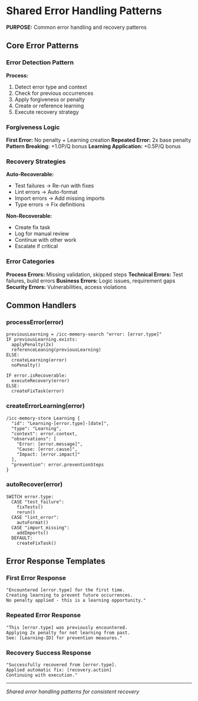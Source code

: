 # Shared Error Handling Patterns

**PURPOSE:** Common error handling and recovery patterns

## Core Error Patterns

### Error Detection Pattern
**Process:**
1. Detect error type and context
2. Check for previous occurrences
3. Apply forgiveness or penalty
4. Create or reference learning
5. Execute recovery strategy

### Forgiveness Logic
**First Error:** No penalty + Learning creation
**Repeated Error:** 2x base penalty
**Pattern Breaking:** +1.0P/Q bonus
**Learning Application:** +0.5P/Q bonus

### Recovery Strategies
**Auto-Recoverable:**
- Test failures → Re-run with fixes
- Lint errors → Auto-format
- Import errors → Add missing imports
- Type errors → Fix definitions

**Non-Recoverable:**
- Create fix task
- Log for manual review
- Continue with other work
- Escalate if critical

### Error Categories
**Process Errors:** Missing validation, skipped steps
**Technical Errors:** Test failures, build errors
**Business Errors:** Logic issues, requirement gaps
**Security Errors:** Vulnerabilities, access violations

## Common Handlers

### processError(error)
```
previousLearning = /icc-memory-search "error: [error.type]"
IF previousLearning.exists:
  applyPenalty(2x)
  referenceLeaning(previousLearning)
ELSE:
  createLearning(error)
  noPenalty()
  
IF error.isRecoverable:
  executeRecovery(error)
ELSE:
  createFixTask(error)
```

### createErrorLearning(error)
```
/icc-memory-store Learning {
  "id": "Learning-[error.type]-[date]",
  "type": "Learning",
  "context": error.context,
  "observations": [
    "Error: [error.message]",
    "Cause: [error.cause]",
    "Impact: [error.impact]"
  ],
  "prevention": error.preventionSteps
}
```

### autoRecover(error)
```
SWITCH error.type:
  CASE "test_failure":
    fixTests()
    rerun()
  CASE "lint_error":
    autoFormat()
  CASE "import_missing":
    addImports()
  DEFAULT:
    createFixTask()
```

## Error Response Templates

### First Error Response
```
"Encountered [error.type] for the first time.
Creating learning to prevent future occurrences.
No penalty applied - this is a learning opportunity."
```

### Repeated Error Response
```
"This [error.type] was previously encountered.
Applying 2x penalty for not learning from past.
See: [Learning-ID] for prevention measures."
```

### Recovery Success Response
```
"Successfully recovered from [error.type].
Applied automatic fix: [recovery.action]
Continuing with execution."
```

---
*Shared error handling patterns for consistent recovery*